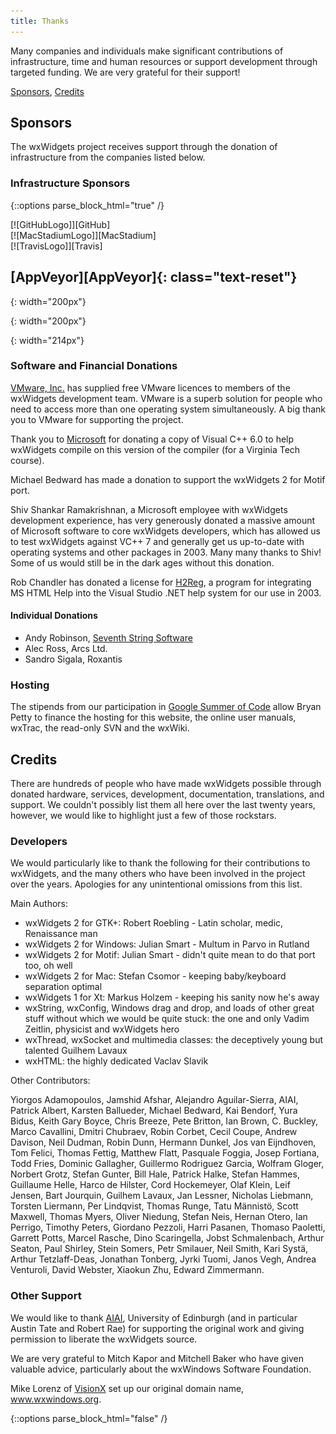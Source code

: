 ```yaml
---
title: Thanks
---
```


Many companies and individuals make significant contributions of infrastructure, time and human resources or support development through targeted funding. We are very grateful for their support!

[Sponsors](#sponsors), [Credits](#credits)

## Sponsors

The wxWidgets project receives support through the donation of infrastructure from the companies listed below. 


### Infrastructure Sponsors

{::options parse_block_html="true" /}

<div class="row">
  <div class="col-sm-6 my-auto">
[![GitHubLogo]][GitHub]
  </div>
  <div class="col-sm-6 my-auto">
[![MacStadiumLogo]][MacStadium]
  </div>
</div>
<div class="row">
  <div class="col-sm-6 my-auto">
[![TravisLogo]][Travis]
  </div>
  <div class="col-sm-6 my-auto">
<h2 class="display-4">[AppVeyor][AppVeyor]{: class="text-reset"}</h2>
  </div>
</div>

[GitHub]: https://github.com
[GitHubLogo]: GitHub_Logo.png 
{: width="200px"}

[MacStadium]: https://www.macstadium.com
[MacStadiumLogo]: MacStadium-developerlogo.png 
{: width="200px"}

[Travis]: https://www.travis-ci.org
[TravisLogo]: TravisCI-Full-Color.png 
{: width="214px"}

[AppVeyor]: https://www.appveyor.com

### Software and Financial Donations

[VMware, Inc.][VMware] has supplied free VMware licences to members of the wxWidgets
development team. VMware is a superb solution for people who need to access
more than one operating system simultaneously. A big thank you to VMware for
supporting the project.

[VMware]: https://www.vmware.com/

Thank you to [Microsoft][] for donating a copy of Visual C++ 6.0 to help
wxWidgets compile on this version of the compiler (for a Virginia Tech course).

[Microsoft]: http://www.microsoft.com/

Michael Bedward has made a donation to support the wxWidgets 2 for Motif port.

Shiv Shankar Ramakrishnan, a Microsoft employee with wxWidgets development
experience, has very generously donated a massive amount of Microsoft software
to core wxWidgets developers, which has allowed us to test wxWidgets against
VC++ 7 and generally get us up-to-date with operating systems and other
packages in 2003. Many many thanks to Shiv! Some of us would still be in the
dark ages without this donation.

Rob Chandler has donated a license for [H2Reg][], a program for integrating MS
HTML Help into the Visual Studio .NET help system for our use in 2003.

[H2Reg]: http://www.helpware.net/mshelp2/h2reg.htm

#### Individual Donations

* Andy Robinson, [Seventh String Software][]
* Alec Ross, Arcs Ltd.
* Sandro Sigala, Roxantis

[Seventh String Software]: http://www.seventhstring.com/

### Hosting

The stipends from our participation in [Google Summer of Code][GSoc] allow Bryan Petty to finance the hosting for this website, the online user manuals, wxTrac, the read-only SVN and the wxWiki. 

[GSoC]: https://summerofcode.withgoogle.com

## Credits

There are hundreds of people who have made wxWidgets possible through donated
hardware, services, development, documentation, translations, and support. We
couldn't possibly list them all here over the last twenty years, however, we
would like to highlight just a few of those rockstars.

### Developers

We would particularly like to thank the following for their contributions to
wxWidgets, and the many others who have been involved in the project over the
years. Apologies for any unintentional omissions from this list.

Main Authors:

* wxWidgets 2 for GTK+: Robert Roebling - Latin scholar, medic, Renaissance man
* wxWidgets 2 for Windows: Julian Smart - Multum in Parvo in Rutland
* wxWidgets 2 for Motif: Julian Smart - didn't quite mean to do that port too,
  oh well
* wxWidgets 2 for Mac: Stefan Csomor - keeping baby/keyboard separation optimal
* wxWidgets 1 for Xt: Markus Holzem - keeping his sanity now he's away
* wxString, wxConfig, Windows drag and drop, and loads of other great stuff
  without which we would be quite stuck: the one and only Vadim Zeitlin,
  physicist and wxWidgets hero
* wxThread, wxSocket and multimedia classes: the deceptively young but talented
  Guilhem Lavaux
* wxHTML: the highly dedicated Vaclav Slavik

Other Contributors:

Yiorgos Adamopoulos, Jamshid Afshar, Alejandro Aguilar-Sierra, AIAI, Patrick
Albert, Karsten Ballueder, Michael Bedward, Kai Bendorf, Yura Bidus, Keith Gary
Boyce, Chris Breeze, Pete Britton, Ian Brown, C. Buckley, Marco Cavallini,
Dmitri Chubraev, Robin Corbet, Cecil Coupe, Andrew Davison, Neil Dudman, Robin
Dunn, Hermann Dunkel, Jos van Eijndhoven, Tom Felici, Thomas Fettig, Matthew
Flatt, Pasquale Foggia, Josep Fortiana, Todd Fries, Dominic Gallagher,
Guillermo Rodriguez Garcia, Wolfram Gloger, Norbert Grotz, Stefan Gunter, Bill
Hale, Patrick Halke, Stefan Hammes, Guillaume Helle, Harco de Hilster, Cord
Hockemeyer, Olaf Klein, Leif Jensen, Bart Jourquin, Guilhem Lavaux, Jan
Lessner, Nicholas Liebmann, Torsten Liermann, Per Lindqvist, Thomas Runge, Tatu
Männistö, Scott Maxwell, Thomas Myers, Oliver Niedung, Stefan Neis, Hernan
Otero, Ian Perrigo, Timothy Peters, Giordano Pezzoli, Harri Pasanen, Thomaso
Paoletti, Garrett Potts, Marcel Rasche, Dino Scaringella, Jobst Schmalenbach,
Arthur Seaton, Paul Shirley, Stein Somers, Petr Smilauer, Neil Smith, Kari
Systä, Arthur Tetzlaff-Deas, Jonathan Tonberg, Jyrki Tuomi, Janos Vegh, Andrea
Venturoli, David Webster, Xiaokun Zhu, Edward Zimmermann.

### Other Support

We would like to thank [AIAI][7], University of Edinburgh (and in particular
Austin Tate and Robert Rae) for supporting the original work and giving
permission to liberate the wxWidgets source.

[7]: http://www.aiai.ed.ac.uk/

We are very grateful to Mitch Kapor and Mitchell Baker who have given valuable
advice, particularly about the wxWindows Software Foundation.

Mike Lorenz of [VisionX][] set up our original domain name, www.wxwindows.org.

[VisionX]: http://www.visionx.com/




{::options parse_block_html="false" /}
